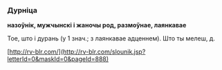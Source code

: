 ### Дурніца
**назоўнік, мужчынскі і жаночы род, размоўнае, лаянкавае**

Тое, што і дурань (у 1 знач.; з лаянкавае адценнем). Што ты мелеш, д.

<a rel="author">[http://rv-blr.com/](http://rv-blr.com/slounik.jsp?letterId=0&maskId=0&pageId=888)</a>
